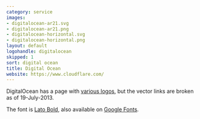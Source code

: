 ```yaml
---
category: service
images:
- digitalocean-ar21.svg
- digitalocean-ar21.png
- digitalocean-horizontal.svg
- digitalocean-horizontal.png
layout: default
logohandle: digitalocean
skipped: 1
sort: digital ocean
title: Digital Ocean
website: https://www.cloudflare.com/
---
```


DigitalOcean has a page with [various logos](https://www.digitalocean.com/badges-and-logos), but the vector links are broken as of 19-July-2013.

The font is [Lato Bold](http://www.latofonts.com/), also available on [Google Fonts](http://www.google.com/fonts/specimen/Lato).
